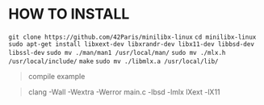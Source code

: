 # HOW TO INSTALL

`git clone https://github.com/42Paris/minilibx-linux`
`cd minilibx-linux`
`sudo apt-get install libxext-dev libxrandr-dev libx11-dev libbsd-dev libssl-dev`
`sudo mv ./man/man1 /usr/local/man/`
`sudo mv ./mlx.h /usr/local/include/`
`make`
`sudo mv ./libmlx.a /usr/local/lib/`

> compile example

> clang -Wall -Wextra -Werror main.c -lbsd -lmlx lXext -lX11